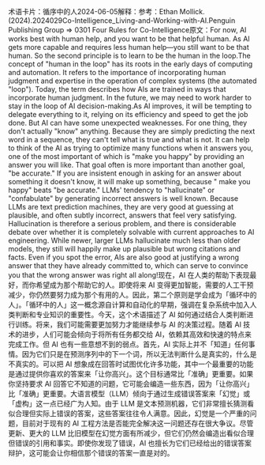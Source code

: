 

术语卡片：循序中的人2024-06-05解释：参考：Ethan Mollick.(2024).2024029Co-Intelligence_Living-and-Working-with-AI.Penguin Publishing Group => 0301 Four Rules for Co-Intelligence原文：For now, AI works best with human help, and you want to be that helpful human. As AI gets more capable and requires less human help—you still want to be that human. So the second principle is to learn to be the human in the loop.The concept of "human in the loop" has its roots in the early days of computing and automation. It refers to the importance of incorporating human judgment and expertise in the operation of complex systems (the automated "loop"). Today, the term describes how AIs are trained in ways that incorporate human judgment. In the future, we may need to work harder to stay in the loop of AI decision-making.As AI improves, it will be tempting to delegate everything to it, relying on its efficiency and speed to get the job done. But AI can have some unexpected weaknesses. For one thing, they don't actually "know" anything. Because they are simply predicting the next word in a sequence, they can't tell what is true and what is not. It can help to think of the AI as trying to optimize many functions when it answers you, one of the most important of which is "make you happy" by providing an answer you will like. That goal often is more important than another goal, "be accurate." If you are insistent enough in asking for an answer about something it doesn't know, it will make up something, because " make you happy" beats "be accurate." LLMs' tendency to "hallucinate" or "confabulate" by generating incorrect answers is well known. Because LLMs are text prediction machines, they are very good at guessing at plausible, and often subtly incorrect, answers that feel very satisfying. Hallucination is therefore a serious problem, and there is considerable debate over whether it is completely solvable with current approaches to AI engineering. While newer, larger LLMs hallucinate much less than older models, they still will happily make up plausible but wrong citations and facts. Even if you spot the error, AIs are also good at justifying a wrong answer that they have already committed to, which can serve to convince you that the wrong answer was right all along!现在，AI 在人类的帮助下表现最好，而你希望成为那个帮助它的人。即使将来 AI 变得更加智能，需要的人工干预减少，你仍然要努力成为那个有用的人。因此，第二个原则是学会成为「循环中的人」。「循环中的人」这一概念源自计算和自动化的早期，强调在复杂系统中加入人类判断和专业知识的重要性。今天，这个术语描述了 AI 如何通过结合人类判断进行训练。将来，我们可能需要更加努力才能继续参与 AI 的决策过程。随着 AI 技术的进步，人们可能会倾向于将所有任务都交给 AI，依赖其高效和快速的特点来完成工作。但 AI 也有一些意想不到的弱点。首先，AI 实际上并不「知道」任何事情。因为它们只是在预测序列中的下一个词，所以无法判断什么是真实的，什么是不真实的。可以把 AI 想象成在回答时试图优化许多功能，其中一个最重要的功能是通过提供你喜欢的答案来「让你高兴」。这个目标通常比「准确」更重要。如果你坚持要求 AI 回答它不知道的问题，它可能会编造一些东西，因为「让你高兴」比「准确」更重要。大语言模型（LLM）倾向于通过生成错误答案来「幻觉」或「虚构」这一点已经广为人知。由于 LLM 是文本预测机器，它们非常擅长猜测看似合理但实际上错误的答案，这些答案往往令人满意。因此，幻觉是一个严重的问题，目前对于现有的 AI 工程方法是否能完全解决这一问题还存在很大争议。尽管更新、更大的 LLM 比旧模型在幻觉方面有所减少，但它们仍然会编造出看似合理但错误的引用和事实。即使你发现了错误，AI 也擅长为它们已经给出的错误答案辩护，这可能会让你相信那个错误的答案一直是对的。